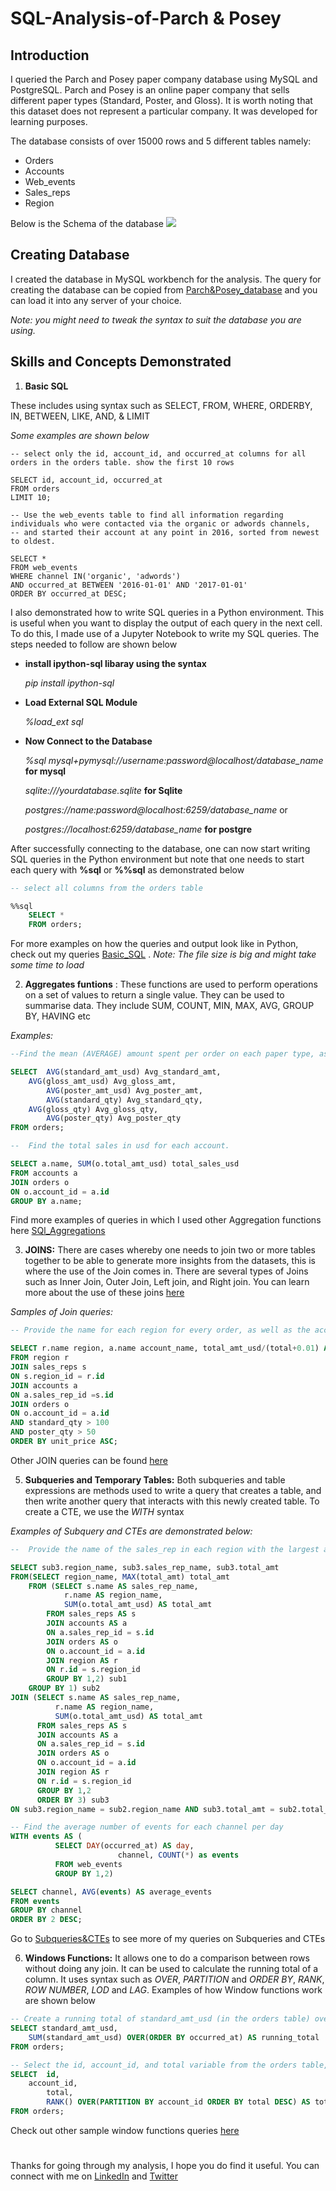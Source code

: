 # SQL-Analysis-of-Parch & Posey

## Introduction
I queried the Parch and Posey paper company database using MySQL and PostgreSQL. Parch and Posey is an online paper company that sells different paper types (Standard, Poster, and Gloss). It is worth noting that this dataset does not represent a particular company. It was developed for learning purposes. 

The database consists of over 15000 rows and 5 different tables namely:
- Orders
- Accounts
- Web_events
- Sales_reps
- Region

Below is the Schema of the database
![](Parch&Posey_Schema.png)

## Creating Database

I created the database in MySQL workbench for the analysis. The query for creating the database can be copied from [Parch&Posey_database](https://github.com/Ratafar22/SQL-Analysis-of-Parch-and-Posey/blob/main/Parch%26Posey-database.sql) and you can load it into any server of your choice.

*Note: you might need to tweak the syntax to suit the database you are using.*

## Skills and Concepts Demonstrated

1. **Basic SQL**

These includes using syntax such as SELECT, FROM, WHERE, ORDERBY, IN, BETWEEN, LIKE, AND, & LIMIT

*Some examples are shown below*

 ```mysql
-- select only the id, account_id, and occurred_at columns for all orders in the orders table. show the first 10 rows

SELECT id, account_id, occurred_at 
FROM orders
LIMIT 10;
```

```mysql
-- Use the web_events table to find all information regarding individuals who were contacted via the organic or adwords channels, 
-- and started their account at any point in 2016, sorted from newest to oldest.

SELECT *
FROM web_events
WHERE channel IN('organic', 'adwords') 
AND occurred_at BETWEEN '2016-01-01' AND '2017-01-01'
ORDER BY occurred_at DESC;
```
I also demonstrated how to write SQL queries in a Python environment. This is useful when you want to display the output of each query in the next cell. 
To do this, I made use of a Jupyter Notebook to write my SQL queries. The steps needed to follow are shown below

- **install ipython-sql libaray using the syntax**
  
    *pip install ipython-sql*

- **Load External SQL Module**

    *%load_ext sql*
  
- **Now Connect to the Database**
 
    *%sql mysql+pymysql://username:password@localhost/database_name* 		**for mysql**

    *sqlite:///yourdatabase.sqlite* 			**for Sqlite**

    *postgres://name:password@localhost:6259/database_name* 		or
  
    *postgres://localhost:6259/database_name* 		**for postgre**

After successfully connecting to the database, one can now start writing SQL queries in the Python environment but note that one needs to start each query with **%sql** or **%%sql** as demonstrated below
``` sql
-- select all columns from the orders table

%%sql
    SELECT * 
    FROM orders;
```
For more examples on how the queries and output look like in Python, check out my queries [Basic_SQL](https://github.com/Ratafar22/SQL-Analysis-of-Parch-and-Posey/blob/main/Basic_SQL_Parch_Posey.ipynb) . *Note: The file size is big and might take some time to load*


2. **Aggregates funtions** : These functions are used to perform operations on a set of values to return a single value. They can be used to summarise data. They include SUM, COUNT, MIN, MAX, AVG, GROUP BY, HAVING etc

*Examples:*
```sql
--Find the mean (AVERAGE) amount spent per order on each paper type, as well as the mean amount of each paper type purchased per order. Your final answer should have 6 values - one for each paper type for the average number of sales, as well as the average amount.

SELECT	AVG(standard_amt_usd) Avg_standard_amt,
	AVG(gloss_amt_usd) Avg_gloss_amt,
       	AVG(poster_amt_usd) Avg_poster_amt,
        AVG(standard_qty) Avg_standard_qty,
	AVG(gloss_qty) Avg_gloss_qty,
       	AVG(poster_qty) Avg_poster_qty
FROM orders;
```

```sql
--  Find the total sales in usd for each account.

SELECT a.name, SUM(o.total_amt_usd) total_sales_usd
FROM accounts a
JOIN orders o 
ON o.account_id = a.id
GROUP BY a.name;
```
Find more examples of queries in which I used other Aggregation functions here [SQl_Aggregations](https://github.com/Ratafar22/SQL-Analysis-of-Parch-and-Posey/blob/main/Aggregations.sql)


3. **JOINS:** There are cases whereby one needs to join two or more tables together to be able to generate more insights from the datasets, this is where the use of the Join comes in. There are several types of Joins such as Inner Join, Outer Join, Left join, and Right join. You can learn more about the use of these joins [here](https://www.w3schools.com/mysql/mysql_join.asp)

*Samples of Join queries:*
```sql
-- Provide the name for each region for every order, as well as the account name and the unit price they paid (total_amt_usd/total) for the order. However, you should only provide the results if the standard order quantity exceeds 100 and the poster order quantity exceeds 50. Your final table should have 3 columns: region name, account name, and unit price. Sort for the smallest unit price first

SELECT r.name region, a.name account_name, total_amt_usd/(total+0.01) AS unit_price
FROM region r
JOIN sales_reps s
ON s.region_id = r.id
JOIN accounts a
ON a.sales_rep_id =s.id 
JOIN orders o
ON o.account_id = a.id
AND standard_qty > 100
AND poster_qty > 50
ORDER BY unit_price ASC;
```
Other JOIN queries can be found [here](https://github.com/Ratafar22/SQL-Analysis-of-Parch-and-Posey/blob/main/JOINS.sql)


5. **Subqueries and Temporary Tables:** Both subqueries and table expressions are methods used to write a query that creates a table, and then write another query that interacts with this newly created table. To create a CTE, we use the *WITH* syntax

*Examples of Subquery and CTEs are demonstrated below:*
```sql
--  Provide the name of the sales_rep in each region with the largest amount of total_amt_usd sales.

SELECT sub3.region_name, sub3.sales_rep_name, sub3.total_amt
FROM(SELECT region_name, MAX(total_amt) total_amt
    FROM (SELECT s.name AS sales_rep_name,
            r.name AS region_name,
            SUM(o.total_amt_usd) AS total_amt
        FROM sales_reps AS s
        JOIN accounts AS a
        ON a.sales_rep_id = s.id
        JOIN orders AS o
        ON o.account_id = a.id
        JOIN region AS r
        ON r.id = s.region_id
     	GROUP BY 1,2) sub1
	GROUP BY 1) sub2
JOIN (SELECT s.name AS sales_rep_name,
          r.name AS region_name,
          SUM(o.total_amt_usd) AS total_amt
      FROM sales_reps AS s
      JOIN accounts AS a
      ON a.sales_rep_id = s.id
      JOIN orders AS o
      ON o.account_id = a.id
      JOIN region AS r
      ON r.id = s.region_id
      GROUP BY 1,2
      ORDER BY 3) sub3
ON sub3.region_name = sub2.region_name AND sub3.total_amt = sub2.total_amt;
```

```sql
-- Find the average number of events for each channel per day
WITH events AS (
          SELECT DAY(occurred_at) AS day, 
                        channel, COUNT(*) as events
          FROM web_events 
          GROUP BY 1,2)

SELECT channel, AVG(events) AS average_events
FROM events
GROUP BY channel
ORDER BY 2 DESC;
```
Go to [Subqueries&CTEs](https://github.com/Ratafar22/SQL-Analysis-of-Parch-and-Posey/blob/main/Subqueries_%26_Temporary_Tables.sql) to see more of my queries on Subqueries and CTEs


6. **Windows Functions:** It allows one to do a comparison between rows without doing any join. It can be used to calculate the running total of a column. It uses syntax such as *OVER*, *PARTITION* and *ORDER BY*, *RANK*, *ROW NUMBER*, *LOD* and *LAG*. Examples of how Window functions work are shown below

```sql
-- Create a running total of standard_amt_usd (in the orders table) over order time with no date truncation.
SELECT standard_amt_usd,
	SUM(standard_amt_usd) OVER(ORDER BY occurred_at) AS running_total
FROM orders;
```

```sql
-- Select the id, account_id, and total variable from the orders table, then create a column called total_rank that ranks this total amount of paper ordered (from highest to lowest) for each account using a partition. Your final table should have these four columns.
SELECT 	id,
	account_id,
        total,
        RANK() OVER(PARTITION BY account_id ORDER BY total DESC) AS total_rank
FROM orders;
```
Check out other sample window functions queries [here](https://github.com/Ratafar22/SQL-Analysis-of-Parch-and-Posey/blob/main/Window_Functions.sql)

#
Thanks for going through my analysis, I hope you do find it useful. You can connect with me on [LinkedIn](https://www.linkedin.com/in/rukayatrauf/) and [Twitter](https://twitter.com/ratafar13)
